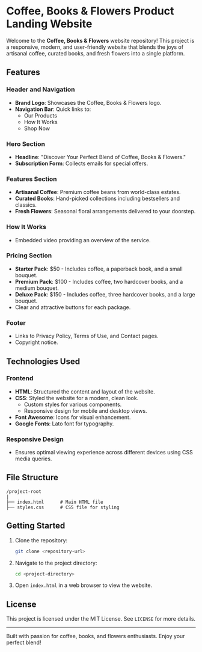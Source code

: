 # Coffee, Books & Flowers Product Landing Website

Welcome to the **Coffee, Books & Flowers** website repository! This project is a responsive, modern, and user-friendly website that blends the joys of artisanal coffee, curated books, and fresh flowers into a single platform.

## Features

### Header and Navigation
- **Brand Logo**: Showcases the Coffee, Books & Flowers logo.
- **Navigation Bar**: Quick links to:
  - Our Products
  - How It Works
  - Shop Now

### Hero Section
- **Headline**: "Discover Your Perfect Blend of Coffee, Books & Flowers."
- **Subscription Form**: Collects emails for special offers.

### Features Section
- **Artisanal Coffee**: Premium coffee beans from world-class estates.
- **Curated Books**: Hand-picked collections including bestsellers and classics.
- **Fresh Flowers**: Seasonal floral arrangements delivered to your doorstep.

### How It Works
- Embedded video providing an overview of the service.

### Pricing Section
- **Starter Pack**: $50 - Includes coffee, a paperback book, and a small bouquet.
- **Premium Pack**: $100 - Includes coffee, two hardcover books, and a medium bouquet.
- **Deluxe Pack**: $150 - Includes coffee, three hardcover books, and a large bouquet.
- Clear and attractive buttons for each package.

### Footer
- Links to Privacy Policy, Terms of Use, and Contact pages.
- Copyright notice.

## Technologies Used

### Frontend
- **HTML**: Structured the content and layout of the website.
- **CSS**: Styled the website for a modern, clean look.
  - Custom styles for various components.
  - Responsive design for mobile and desktop views.
- **Font Awesome**: Icons for visual enhancement.
- **Google Fonts**: Lato font for typography.

### Responsive Design
- Ensures optimal viewing experience across different devices using CSS media queries.

## File Structure
```
/project-root
|
├── index.html      # Main HTML file
├── styles.css      # CSS file for styling
```

## Getting Started

1. Clone the repository:
   ```bash
   git clone <repository-url>
   ```
2. Navigate to the project directory:
   ```bash
   cd <project-directory>
   ```
3. Open `index.html` in a web browser to view the website.

## License
This project is licensed under the MIT License. See `LICENSE` for more details.

---

Built with passion for coffee, books, and flowers enthusiasts. Enjoy your perfect blend!

